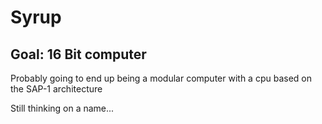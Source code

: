 # Syrup
## Goal: 16 Bit computer 
Probably going to end up being a modular computer with a cpu based on the SAP-1 architecture

Still thinking on a name...
